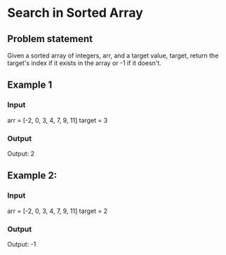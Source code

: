 # Search in Sorted Array

## Problem statement

Given a sorted array of integers, arr, and a target value, target, return the target's index if it exists in the
array or -1 if it doesn't.

## Example 1

### Input

arr = [-2, 0, 3, 4, 7, 9, 11]
target = 3

### Output

Output: 2

## Example 2: 

### Input

arr = [-2, 0, 3, 4, 7, 9, 11]
target = 2

### Output

Output: -1